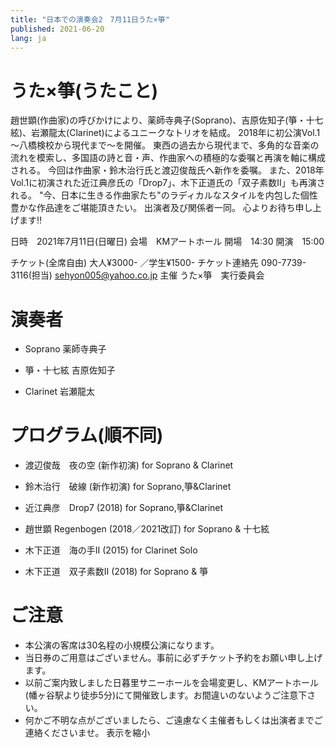 ```yaml
---
title: "日本での演奏会2　7月11日うた×箏"
published: 2021-06-20
lang: ja
---
```



# うた×箏(うたこと)

趙世顕(作曲家)の呼びかけにより、薬師寺典子(Soprano)、吉原佐知子(箏・十七絃)、岩瀬龍太(Clarinet)によるユニークなトリオを結成。
2018年に初公演Vol.1 〜八橋検校から現代まで〜を開催。
東西の過去から現代まで、多角的な音楽の流れを模索し、多国語の詩と音・声、作曲家への積極的な委嘱と再演を軸に構成される。
今回は作曲家・鈴木治行氏と渡辺俊哉氏へ新作を委嘱。
また、2018年Vol.1に初演された近江典彦氏の「Drop7」、木下正道氏の「双子素数II」も再演される。
"今、日本に生きる作曲家たち"のラディカルなスタイルを内包した個性豊かな作品達をご堪能頂きたい。
出演者及び関係者一同。
心よりお待ち申し上げます‼︎


日時　2021年7月11日(日曜日)
会場　KMアートホール
開場　14:30 開演　15:00


チケット(全席自由)
大人¥3000- ／学生¥1500-
チケット連絡先
090-7739-3116(担当)
sehyon005@yahoo.co.jp
主催
うた×箏　実行委員会


# 演奏者

 - Soprano 薬師寺典子

 - 箏・十七絃 吉原佐知子

 - Clarinet 岩瀬龍太


# プログラム(順不同)

- 渡辺俊哉　夜の空 (新作初演) for Soprano & Clarinet

- 鈴木治行　破線 (新作初演) for Soprano,箏&Clarinet

- 近江典彦　Drop7 (2018) for Soprano,箏&Clarinet

- 趙世顕 Regenbogen (2018／2021改訂) for Soprano & 十七絃

- 木下正道　海の手II (2015) for Clarinet Solo

- 木下正道　双子素数II (2018) for Soprano & 箏



# ご注意

- 本公演の客席は30名程の小規模公演になります。
- 当日券のご用意はございません。事前に必ずチケット予約をお願い申し上げます。
- 以前ご案内致しました日暮里サニーホールを会場変更し、KMアートホール(幡ヶ谷駅より徒歩5分)にて開催致します。お間違いのないようご注意下さい。
- 何かご不明な点がございましたら、ご遠慮なく主催者もしくは出演者までご連絡くださいませ。 表示を縮小
